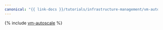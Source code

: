 ```yaml
---
canonical: "{{ link-docs }}/tutorials/infrastructure-management/vm-autoscale"
---
```


{% include [vm-autoscale](../../_tutorials/infrastructure/vm-autoscale.md) %}